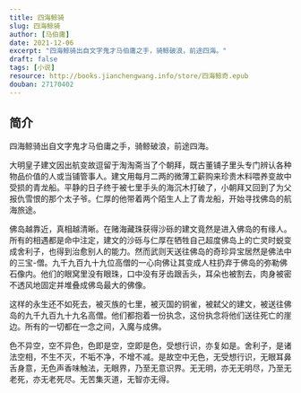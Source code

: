 ```yaml
---
title: 四海鲸骑
slug: 四海鲸骑
author: [马伯庸]
date: 2021-12-06
excerpt: "四海鲸骑出自文字鬼才马伯庸之手，骑鲸破浪，前途四海。"
draft: false
tags: [小说]
resource: http://books.jianchengwang.info/store/四海鲸奇.epub
douban: 27170402
---
```


## 简介


四海鲸骑出自文字鬼才马伯庸之手，骑鲸破浪，前途四海。

大明皇子建文因出航变故逗留于淘淘斋当了个朝拜，既古董铺子里头专门辨认各种物品价值的人或当铺管事人。建文用每月二两的微薄工薪购来珍贵木料喂养变故中受损的青龙船。平静的日子终于被七里手头的海沉木打破了，小朝拜又回到了为父报仇雪恨的那个太子爷。仁厚的他带着两个陌生人上了青龙船，开始寻找佛岛的航海旅途。

佛岛越靠近，真相越清晰。在赌海藏珠获得沙砾的建文竟然是进入佛岛的有缘人。所有的相遇都是命中注定，建文的沙砾与仁厚在牺牲自己超度佛岛上的亡灵时蜕变成舍利子，也得到治愈别人的能力。然而武则天送往佛岛的奇珍异宝居然是佛法中的三宝-僧。九千九百九十九位高僧的一心向佛让其变成人柱扔弃于佛岛的弥勒佛石像内。他们的眼窝里没有眼珠，口中没有牙齿跟舌头，耳朵也被割去，肉身被密不透风地固定并堆叠成佛岛最大的佛像。

这样的永生还不如死去，被灭族的七里，被灭国的铜雀，被弑父的建文，被送往佛岛的九千九百九十九名高僧。他们都抱着一份执念，这份执念将他们送往死亡的崖边。所有的一切都在一念之间，入魔与成佛。

色不异空，空不异色，色即是空，空即是色，受想行识，亦复如是。舍利子，是诸法空相，不生不灭，不垢不净，不增不减。是故空中无色，无受想行识，无眼耳鼻舌身意，无色声香味触法，无眼界，乃至无意识界。无无明，亦无无明尽，乃至无老死，亦无老死尽。无苦集灭道，无智亦无得。

